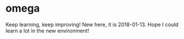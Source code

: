 # omega
Keep learning, keep improving!
New here, it is 2018-01-13.
Hope I could learn a lot in the new environment!
